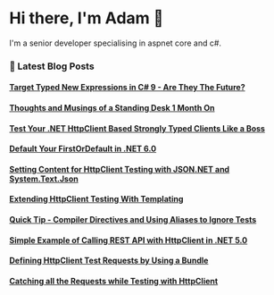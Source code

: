 # Hi there, I'm Adam 👋

I'm a senior developer specialising in aspnet core and c#.

### 📙 Latest Blog Posts
<!--START_SECTION:feed-->
#### [Target Typed New Expressions in C# 9 - Are They The Future?](http:&#x2F;&#x2F;adamstorr.azurewebsites.net&#x2F;blog&#x2F;target-typed-new-expressions-in-csharp-9-are-they-the-future)
#### [Thoughts and Musings of a Standing Desk 1 Month On](http:&#x2F;&#x2F;adamstorr.azurewebsites.net&#x2F;blog&#x2F;thoughts-and-musings-of-a-standing-desk-1-month-on)
#### [Test Your .NET HttpClient Based Strongly Typed Clients Like a Boss](http:&#x2F;&#x2F;adamstorr.azurewebsites.net&#x2F;blog&#x2F;test-your-dotnet-httpclient-based-strongly-typed-clients-like-a-boss)
#### [Default Your FirstOrDefault in .NET 6.0](http:&#x2F;&#x2F;adamstorr.azurewebsites.net&#x2F;blog&#x2F;default-your-firstordefault-in-net6.0)
#### [Setting Content for HttpClient Testing with JSON.NET and System.Text.Json](http:&#x2F;&#x2F;adamstorr.azurewebsites.net&#x2F;blog&#x2F;setting-content-for-httpclient-testing-with-json.net-and-system.text.json)
#### [Extending HttpClient Testing With Templating](http:&#x2F;&#x2F;adamstorr.azurewebsites.net&#x2F;blog&#x2F;extending-httpclient-testing-with-templating)
#### [Quick Tip - Compiler Directives and Using Aliases to Ignore Tests](http:&#x2F;&#x2F;adamstorr.azurewebsites.net&#x2F;blog&#x2F;quick-tip-compiler-directives-and-using-aliases-to-ignore-tests)
#### [Simple Example of Calling REST API with HttpClient in .NET 5.0](http:&#x2F;&#x2F;adamstorr.azurewebsites.net&#x2F;blog&#x2F;simple-example-of-calling-rest-api-with-httpclient-in-net5.0)
#### [Defining HttpClient Test Requests by Using a Bundle](http:&#x2F;&#x2F;adamstorr.azurewebsites.net&#x2F;blog&#x2F;defining-httpclient-test-requests-by-using-a-bundle)
#### [Catching all the Requests while Testing with HttpClient](http:&#x2F;&#x2F;adamstorr.azurewebsites.net&#x2F;blog&#x2F;catching-all-the-requests-while-testing-with-httpclient)
<!--END_SECTION:feed-->


<!--
**WestDiscGolf/WestDiscGolf** is a ✨ _special_ ✨ repository because its `README.md` (this file) appears on your GitHub profile.

Here are some ideas to get you started:

- 🔭 I’m currently working on ...
- 🌱 I’m currently learning ...
- 👯 I’m looking to collaborate on ...
- 🤔 I’m looking for help with ...
- 💬 Ask me about ...
- 📫 How to reach me: ...
- 😄 Pronouns: ...
- ⚡ Fun fact: ...
-->
